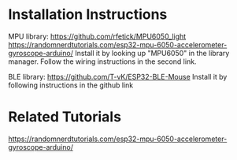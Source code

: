 # Installation Instructions
MPU library: https://github.com/rfetick/MPU6050_light
            https://randomnerdtutorials.com/esp32-mpu-6050-accelerometer-gyroscope-arduino/
Install it by looking up "MPU6050" in the library manager. Follow the wiring instructions in the second link.

BLE library: https://github.com/T-vK/ESP32-BLE-Mouse
Install it by following instructions in the github link

# Related Tutorials
https://randomnerdtutorials.com/esp32-mpu-6050-accelerometer-gyroscope-arduino/
